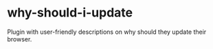 # why-should-i-update
Plugin with user-friendly descriptions on why should they update their browser.
